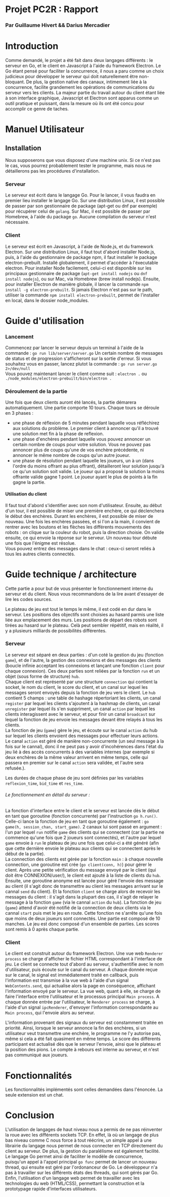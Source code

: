 # Projet PC2R : Rapport
### Par Guillaume Hivert && Darius Mercadier

# Introduction
Comme demandé, le projet a été fait dans deux langages différents : le serveur en Go, et le client en Javascript à l'aide du framework Electron.
Le Go étant pensé pour faciliter la concurrence, il nous a paru comme un choix judicieux pour développer le serveur qui doit naturellement être non-bloquant. De plus, la gestion native des canaux, intimement liée à la concurrence, facilite grandement les opérations de communications du serveur vers les clients.
La majeur partie du travail autour du client étant liée à son interface graphique, Javascript et Electron sont apparus comme un outil pratique et puissant, dans la mesure où ils ont été concu pour accomplir ce genre de taches.


# Manuel Utilisateur
## Installation
Nous supposerons que vous disposez d'une machine unix. Si ce n'est pas le cas, vous pourrez probablement tester le programme, mais nous ne détaillerons pas les procédures d'installation.

### Serveur
Le serveur est écrit dans le langage Go. Pour le lancer, il vous faudra en premier lieu installer le langage Go.
Sur une distribution Linux, il est possible de passer par son gestionnaire de package (apt-get ou dnf par exemple) pour récupérer celui de `golang`. Sur Mac, il est possible de passer par Homebrew, à l'aide du package `go`.
Aucune compilation du serveur n'est nécessaire.

### Client
Le serveur est écrit en Javascript, à l'aide de Node.js, et du framework Electron. Sur une distribution Linux, il faut tout d'abord installer Node.js, puis, à l'aide du gestionnaire de package npm, il faut installer le package electron-prebuilt. Installé globalement, il permet d'accéder à l'éxecutable electron. Pour installer Node facilement, celui-ci est disponible sur les principaux gestionnaire de package (`apt-get install nodejs` ou `dnf install nodejs`), ou sur Mac, via Homebrew (brew install nodejs). Ensuite, pour installer Electron de manière globale, il lancer la commande `npm install -g electron-prebuilt`. Si jamais Electron n'est pas sur le path, utiliser la commande `npm install electron-prebuilt`, permet de l'installer en local, dans le dossier node_modules.

# Guide d'utilisation
### Lancement
Commencez par lancer le serveur depuis un terminal à l'aide de la commande :
`go run lib/server/server.go`
Un certain nombre de messages de status et de progression s'afficheront sur la sortie d'erreur. Si vous souhaitez vous en passer, lancez plutot la commande :
`go run server.go 2>/dev/null`
<br>
Vous pouvez maintenant lancer le client comme suit : `electron .` ou `./node_modules/electron-prebuilt/bin/electron .`


### Déroulement de la partie
Une fois que deux clients auront été lancés, la partie démarera automatiquement.
Une partie comporte 10 tours.
Chaque tours se déroule en 3 phases :
- une phase de réflexion de 5 minutes pendant laquelle vous réfléchirez aux solutions du problème. Le premier client à annoncer qu'il a trouvé une solution met fin à la phase de reflexion.
- une phase d'enchères pendant laquelle vous pouvez annoncer un certain nombre de coups pour votre solution. Vous ne pouvez pas annoncer plus de coups qu'une de vos enchère précédente, ni annoncer le même nombre de coups qu'un autre joueur.
- une phase de résolution pendant laquelle les joueurs, un à un (dans l'ordre du moins offrant au plus offrant), détailleront leur solution jusqu'à ce qu'un solution soit valide. Le joueur qui a proposé la solution la moins offrante valide gagne 1 point.
Le joueur ayant le plus de points à la fin gagne la partie.

#### Utilisation du client
Il faut tout d'abord s'identifier avec son nom d'utilisateur. Ensuite, au début d'un tour, il est possible de miser une première enchère, ce qui déclenchera le début des enchères. Durant les enchères, il est possible de miser de nouveau. Une fois les enchères passées, et si l'on a la main, il convient de rentrer avec les boutons et les flèches les différents mouvements des robots : on clique sur la couleur du robot, puis la direction choisie. On valide ensuite, ce qui envoie la réponse sur le serveur. Un nouveau tour débute une fois que l'énigme est résolue.  
Vous pouvez entrez des messages dans le chat : ceux-ci seront reliés à tous les autres clients connectés.

# Guide technique / architecture
Cette partie a pour but de vous présenter le fonctionnement interne du serveur et du client. Nous vous recommandons de la lire avant d'essayer de lire les codes sources.  
  
Le plateau de jeu est tout le temps le même, il est codé en dur dans le serveur. Les positions des objectifs sont choisies au hasard parmis une liste liée aux emplacement des murs. Les positions de départ des robots sont tirées au hasard sur le plateau. Celà peut sembler répétitif, mais en réalité, il y a plusieurs milliards de possibilités différentes.  
  

### Serveur

Le serveur est séparé en deux parties : d'un coté la gestion du jeu (fonction `game`), et de l'autre, la gestion des connexions et des messages des clients (boucle infinie acceptant les connexions et lançant une fonction `client` pour chaque connexion). Ces deux parties sont reliées par la fonction `run` et un objet (sous forme de structure) `hub`.  
Chaque client est représenté par une structure `connection` qui contient la socket, le nom du client, le score du client, et un canal sur lequel les messages seront envoyés depuis la fonction de jeu vers le client.
Le `hub` contient 5 champs : une table de hashage répertoriant les clients, un canal `register` par lequel les clients s'ajoutent à la hashmap de clients, un canal `unregister` par lequel ils s'en suppriment, un canal `action` par lequel les clients interagissent avec le serveur, et pour finir un canal `broadcast` sur lequel la fonction de jeu envoie les messages devant être relayés à tous les clients.  
La fonction de jeu (`game`) gère le jeu, et écoute sur le canal `action` du hub sur lequel les clients envoient des messages pour effectuer leurs actions. Le canal `action` est géré de manière non-concurrente (un seul message à la fois sur le cannal), donc il ne peut pas y avoir d'incohérences dans l'état du jeu lié à des accès concurrents à des variables internes (par exemple si deux enchères de la même valeur arrivent en même temps, celle qui passera en premier sur le canal `action` sera validée, et l'autre sera refusée.).  
  
Les durées de chaque phase de jeu sont définies par les variables `reflexion_time`, `bid_time` et `res_time`.  
  
###### Le fonctionnement en détail du serveur :
La fonction d'interface entre le client et le serveur est lancée dès le début en tant que goroutine (fonction concurrente) par l'instruction `go h.run()`. Celle-ci lance la fonction de jeu en tant que goroutine également : `go game(h, session_chan, start_game)`. 2 canaux lui sont passé en argument : l'un par lequel `run` notifie `game` des clients qui se connectent (car la partie ne commence qu'une fois que 2 joueurs sont connectés), et l'autre par lequel `game` envoie à `run` le plateau de jeu une fois que celui-ci a été généré (afin que cette dernière envoie le plateau aux clients qui se connectent après le début de la partie).  
La connection des clients est gérée par la fonction `main` : à chaque nouvelle connection, une goroutine est crée (`go client(conn, h)`) pour gérer le client. Après une petite vérification du message envoyé par le client (qui doit être CONNEXION/user/), le client est ajouté à la liste de clients du `hub`. Ensuite, une goroutine anonyme est lancée pour géré l'envoie des message au client (il s'agit donc de transmettre au client les messages arrivant sur le cannal `send` du client). Et la fonction `client` se charge alors de recevoir les messages du client : il s'agit dans la plupart des cas, il s'agit de relayer le message à la fonction `game` (via le cannal `action` du `hub`).
La fonction de jeu (`game`) attend d'avoir été notifié de la connection de deux clients via le cannal `start` puis met le jeu en route. Cette fonction ne s'arrête qu'une fois que moins de deux joueurs sont connectés. Une partie est composé de 10 manches. Le jeu est donc composé d'un ensemble de parties. Les scores sont remis à 0 après chaque partie.
<br>

### Client
Le client est construit autour du framework Electron. Une vue web `Renderer process` se charge d'afficher le fichier HTML correspondant à l'interface de jeu. Le client se connecte tout d'abord au serveur, s'authentifie avec le nom d'utilisateur, puis écoute sur le canal du serveur.
A chaque donnée reçue sur le canal, le signal est immédiatement traité en callback, puis l'information est transmise à la vue web à l'aide d'un signal `WebContents.send`, qui actualise alors la page en conséquence, affichant l'information envoyé par le serveur. La vue web, quant à elle, se charge de faire l'interface entre l'utilisateur et le processus principal `Main process`. A chaque donnée entrée par l'utilisateur, le `Renderer process` se charge, à l'aide d'un signal `ipcRenderer`, d'envoyer l'information correspondante au `Main process`, qui l'envoie alors au serveur.

L'information provenant des signaux du serveur est constamment traitée en priorité. Ainsi, lorsque le serveur annonce la fin des enchères, si un utilisateur veut transmettre une enchère, le programme ne l'y autorise pas, même si cela a été fait quasiment en même temps.
Le score des différents participant est actualisé dès que le serveur l'envoie, ainsi que le plateau et la position des pions. Le compte à rebours est interne au serveur, et n'est pas communiqué aux joueurs.
  
# Fonctionnalités
Les fonctionnalités implémentés sont celles demandées dans l'énoncée. La seule extension est un chat.  


  
# Conclusion
L'utilisation de langages de haut niveau nous a permis de ne pas réinventer la roue avec les différents sockets TCP. En effet, là où un langage de plus bas niveau comme C nous force à tout réécrire, un simple appel à une librairie du langage nous permet de nous connecter en TCP directement du client au serveur. De plus, la gestion du paralélisme est également facilité. Le langage Go permet ainsi de faciliter le modèle de concurrence, puisqu'un appel à l'appel principal `go func` permet de lancer un nouveau thread, qui ensuite est géré par l'ordonanceur de Go. Le développeur n'a pas à travailler sur les différents états des threads, qui sont gérés par Go. Enfin, l'utilisation d'un langage web permet de travailler avec les technologies du web (HTML/CSS), permettant la construction et la prototypage rapide d'interfaces utilisateurs.
